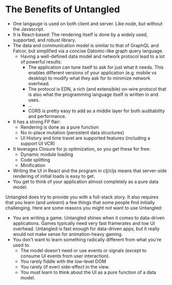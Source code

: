 # The Benefits of Untangled

- One langauge is used on both client and server. Like node, but without the Javascript.
- It is React-based: The rendering itself is done by a widely used, supported, and robust library.
- The data and communication model is similar to that of GraphQL and Falcor, but simplified via a concise Datomic-like graph query language.
   - Having a well-defined data model and network protocol lead to a lot of powerful results:
       - The application can tune itself to ask for just what it needs. This enables different versions of your application (e.g. mobile vs desktop) to modify what they ask for to minimize network overhead.
       - The protocol is EDN, a rich (and extensible) on-wire protocol that is also what the programming language itself is written in and uses.
       - ...
       - CORS is pretty easy to add as a middle layer for both auditability and performance.
- It has a strong FP flair:
    - Rendering is done as a pure function
    - No in-place mutation (persistent data structures)
    - UI History and time travel are supported features (including a support UI VCR)
- It leverages Closure for js optimization, so you get these for free:
    - Dynamic module loading
    - Code splitting
    - Minification
- Writing the UI in React and the program in clj/cljs means that server-side rendering of initial loads is easy to get.
- You get to think of your application almost completely as a pure data model.

Untangled does try to provide you with a full-stack story. It also requires that you learn
(and *unlearn*) a few things that some people find initially challenging. Here are some reasons
you might *not* want to use Untangled:

- You are writing a game. Untangled shines when it comes to data-driven applications. Games typically need very fast
  framerates and low UI overhead. Untangled is fast enough for data-driven apps, but it really would not make
  sense for animation-heavy gaming.
- You don't want to learn something radically different from what you're used to.
   - The model doesn't need or use events or signals (except to consume UI events from user interaction).
   - You rarely fiddle with the low-level DOM
   - You rarely (if ever) side-effect in the view.
   - You must learn to think about the UI as a pure function of a data model.

